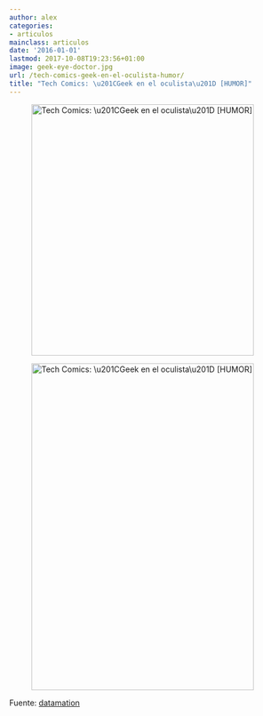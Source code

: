 ```yaml
---
author: alex
categories:
- articulos
mainclass: articulos
date: '2016-01-01'
lastmod: 2017-10-08T19:23:56+01:00
image: geek-eye-doctor.jpg
url: /tech-comics-geek-en-el-oculista-humor/
title: "Tech Comics: \u201CGeek en el oculista\u201D [HUMOR]"
---
```


<figure>
    <img sizes="(min-width: 400px) 400px, 100vw" on="tap:lightbox1" role="button" tabindex="0" layout="responsive" src="/img/geek-eye-doctor.jpg" alt="Tech Comics: \u201CGeek en el oculista\u201D [HUMOR]" title="Tech Comics: \u201CGeek en el oculista\u201D [HUMOR]" width="400" height="452"></img>
</figure>

<!--more--><!--ad-->

<figure>
    <img sizes="(min-width: 400px) 400px, 100vw" on="tap:lightbox1" role="button" tabindex="0" layout="responsive" src="/img/ultrabook.jpg" alt="Tech Comics: \u201CGeek en el oculista\u201D [HUMOR]" title="Tech Comics: \u201CGeek en el oculista\u201D [HUMOR]" width="400" height="588"></img>
</figure>

Fuente: <a target="_blank" href="http://www.datamation.com/news/tech-comics-geek-at-the-eye-doctor-1.html">datamation</a>
